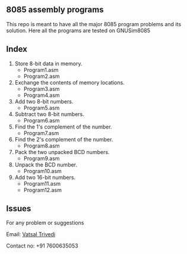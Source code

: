 8085 assembly programs
------------------------
This repo is meant to have all the major 8085 program problems and its solution.
Here all the programs are tested on GNUSim8085 


Index
-----------
1. Store 8-bit data in memory.
	- Program1.asm
	- Program2.asm
2. Exchange the contents of memory locations.
	- Program3.asm
	- Program4.asm
3. Add two 8-bit numbers.	
	- Program5.asm
4. Subtract two 8-bit numbers.
	- Program6.asm
5. Find the 1's complement of the number.
	- Program7.asm
6. Find the 2's complement of the number.
	- Program8.asm
7. Pack the two unpacked BCD numbers.
	- Program9.asm
8. Unpack the BCD number.
	- Program10.asm
9. Add two 16-bit numbers.
	- Program11.asm
	- Program12.asm
	
Issues
-------------
For any problem or suggestions

Email: [Vatsal Trivedi](trivedivatsal005@gmail.com)

Contact no: +91 7600635053
